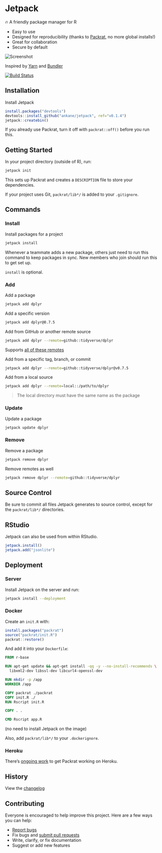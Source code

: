 # Jetpack

:fire: A friendly package manager for R

- Easy to use
- Designed for reproducibility (thanks to [Packrat](https://rstudio.github.io/packrat/), no more global installs!)
- Great for collaboration
- Secure by default

![Screenshot](https://gist.githubusercontent.com/ankane/b6988db2802aca68a589b31e41b44195/raw/62d228452da6c0a54330de33c6068da23d271996/console.gif)

Inspired by [Yarn](https://yarnpkg.com/) and [Bundler](https://bundler.io/)

[![Build Status](https://travis-ci.org/ankane/jetpack.svg?branch=master)](https://travis-ci.org/ankane/jetpack)

## Installation

Install Jetpack

```R
install.packages("devtools")
devtools::install_github("ankane/jetpack", ref="v0.1.4")
jetpack::createbin()
```

If you already use Packrat, turn it off with `packrat::off()` before you run this.

## Getting Started

In your project directory (outside of R), run:

```sh
jetpack init
```

This sets up Packrat and creates a `DESCRIPTION` file to store your dependencies.

If your project uses Git, `packrat/lib*/` is added to your `.gitignore`.

## Commands

### Install

Install packages for a project

```sh
jetpack install
```

Whenever a teammate adds a new package, others just need to run this command to keep packages in sync. New members who join should run this to get set up.

`install` is optional.

### Add

Add a package

```sh
jetpack add dplyr
```

Add a specific version

```sh
jetpack add dplyr@0.7.5
```

Add from GitHub or another remote source

```sh
jetpack add dplyr --remote=github::tidyverse/dplyr
```

Supports [all of these remotes](https://cran.r-project.org/web/packages/devtools/vignettes/dependencies.html)

Add from a specific tag, branch, or commit

```sh
jetpack add dplyr --remote=github::tidyverse/dplyr@v0.7.5
```

Add from a local source

```sh
jetpack add dplyr --remote=local::/path/to/dplyr
```

> The local directory must have the same name as the package

### Update

Update a package

```sh
jetpack update dplyr
```

### Remove

Remove a package

```sh
jetpack remove dplyr
```

Remove remotes as well

```sh
jetpack remove dplyr --remote=github::tidyverse/dplyr
```

## Source Control

Be sure to commit all files Jetpack generates to source control, except for the `packrat/lib*/` directories.

## RStudio

Jetpack can also be used from within RStudio.

```R
jetpack.install()
jetpack.add("jsonlite")
```

## Deployment

### Server

Install Jetpack on the server and run:

```sh
jetpack install --deployment
```

### Docker

Create an `init.R` with:

```R
install.packages("packrat")
source("packrat/init.R")
packrat::restore()
```

And add it into your `Dockerfile`:

```Dockerfile
FROM r-base

RUN apt-get update && apt-get install -qq -y --no-install-recommends \
  libxml2-dev libssl-dev libcurl4-openssl-dev

RUN mkdir -p /app
WORKDIR /app

COPY packrat ./packrat
COPY init.R ./
RUN Rscript init.R

COPY . .

CMD Rscript app.R
```

(no need to install Jetpack on the image)

Also, add `packrat/lib*/` to your `.dockerignore`.

### Heroku

There’s [ongoing work](https://github.com/virtualstaticvoid/heroku-buildpack-r/issues/110) to get Packrat working on Heroku.

## History

View the [changelog](https://github.com/ankane/jetpack/blob/master/NEWS.md)

## Contributing

Everyone is encouraged to help improve this project. Here are a few ways you can help:

- [Report bugs](https://github.com/ankane/jetpack/issues)
- Fix bugs and [submit pull requests](https://github.com/ankane/jetpack/pulls)
- Write, clarify, or fix documentation
- Suggest or add new features
